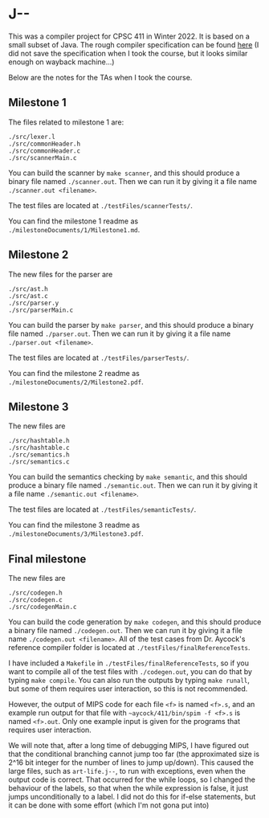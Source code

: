 # J--
This was a compiler project for CPSC 411 in Winter 2022. It is based on a small subset of Java. The rough compiler specification can be found [here](https://web.archive.org/web/20040813101727/http://pages.cpsc.ucalgary.ca/~aycock/411/spec.html) (I did not save the specification when I took the course, but it looks similar enough on wayback machine...)


Below are the notes for the TAs when I took the course.

## Milestone 1
The files related to milestone 1 are:
```
./src/lexer.l
./src/commonHeader.h
./src/commonHeader.c
./src/scannerMain.c
```

You can build the scanner by `make scanner`, and this should produce a binary file named `./scanner.out`. Then we can run it by giving it a file name `./scanner.out <filename>`.

The test files are located at `./testFiles/scannerTests/`.

You can find the milestone 1 readme as `./milestoneDocuments/1/Milestone1.md`.


## Milestone 2
The new files for the parser are
```
./src/ast.h
./src/ast.c
./src/parser.y
./src/parserMain.c
```

You can build the parser by `make parser`, and this should produce a binary file named `./parser.out`. Then we can run it by giving it a file name `./parser.out <filename>`.

The test files are located at `./testFiles/parserTests/`.

You can find the milestone 2 readme as `./milestoneDocuments/2/Milestone2.pdf`.

## Milestone 3
The new files are
```
./src/hashtable.h
./src/hashtable.c
./src/semantics.h
./src/semantics.c
```
You can build the semantics checking by `make semantic`, and this should produce a binary file named `./semantic.out`. Then we can run it by giving it a file name `./semantic.out <filename>`.

The test files are located at `./testFiles/semanticTests/`.

You can find the milestone 3 readme as `./milestoneDocuments/3/Milestone3.pdf`.

## Final milestone

The new files are
```
./src/codegen.h
./src/codegen.c
./src/codegenMain.c
```
You can build the code generation by `make codegen`, and this should produce a binary file named `./codegen.out`. Then we can run it by giving it a file name `./codegen.out <filename>`.
All of the test cases from Dr. Aycock's reference compiler folder is located at `./testFiles/finalReferenceTests`. 

I have included a `Makefile` in `./testFiles/finalReferenceTests`, so if you want to compile all of the test files with `./codegen.out`, you can do that by typing `make compile`. You can also run the outputs by typing `make runall`, but some of them requires user interaction, so this is not recommended.

However, the output of MIPS code for each file `<f>` is named `<f>.s`, and an example run output for that file with `~aycock/411/bin/spim -f <f>.s`  is named `<f>.out`. Only one example input is given for the programs that requires user interaction.

We will note that, after a long time of debugging MIPS, I have figured out that the conditional branching cannot jump too far (the approximated size is 2^16 bit integer for the number of lines to jump up/down). This caused the large files, such as `art-life.j--`, to run with exceptions, even when the output code is correct.
That occurred for the while loops, so I changed the behaviour of the labels, so that when the while expression is false, it just jumps unconditionally to a label. I did not do this for if-else statements, but it can be done with some effort (which I'm not gona put into)

